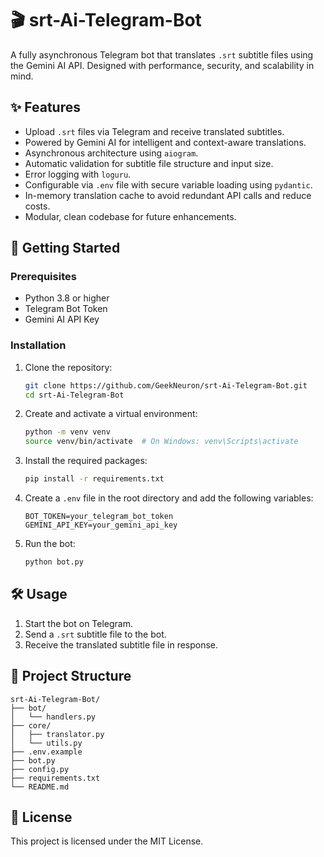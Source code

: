 # 🎬 srt-Ai-Telegram-Bot

A fully asynchronous Telegram bot that translates `.srt` subtitle files using the Gemini AI API. Designed with performance, security, and scalability in mind.

## ✨ Features

- Upload `.srt` files via Telegram and receive translated subtitles.
- Powered by Gemini AI for intelligent and context-aware translations.
- Asynchronous architecture using `aiogram`.
- Automatic validation for subtitle file structure and input size.
- Error logging with `loguru`.
- Configurable via `.env` file with secure variable loading using `pydantic`.
- In-memory translation cache to avoid redundant API calls and reduce costs.
- Modular, clean codebase for future enhancements.

## 🚀 Getting Started

### Prerequisites

- Python 3.8 or higher
- Telegram Bot Token
- Gemini AI API Key

### Installation

1. Clone the repository:

   ```bash
   git clone https://github.com/GeekNeuron/srt-Ai-Telegram-Bot.git
   cd srt-Ai-Telegram-Bot
   ```

2. Create and activate a virtual environment:

   ```bash
   python -m venv venv
   source venv/bin/activate  # On Windows: venv\Scripts\activate
   ```

3. Install the required packages:

   ```bash
   pip install -r requirements.txt
   ```

4. Create a `.env` file in the root directory and add the following variables:

   ```env
   BOT_TOKEN=your_telegram_bot_token
   GEMINI_API_KEY=your_gemini_api_key
   ```

5. Run the bot:

   ```bash
   python bot.py
   ```

## 🛠 Usage

1. Start the bot on Telegram.
2. Send a `.srt` subtitle file to the bot.
3. Receive the translated subtitle file in response.

## 📁 Project Structure

```
srt-Ai-Telegram-Bot/
├── bot/
│   └── handlers.py
├── core/
│   ├── translator.py
│   └── utils.py
├── .env.example
├── bot.py
├── config.py
├── requirements.txt
└── README.md
```

## 📄 License

This project is licensed under the MIT License.
